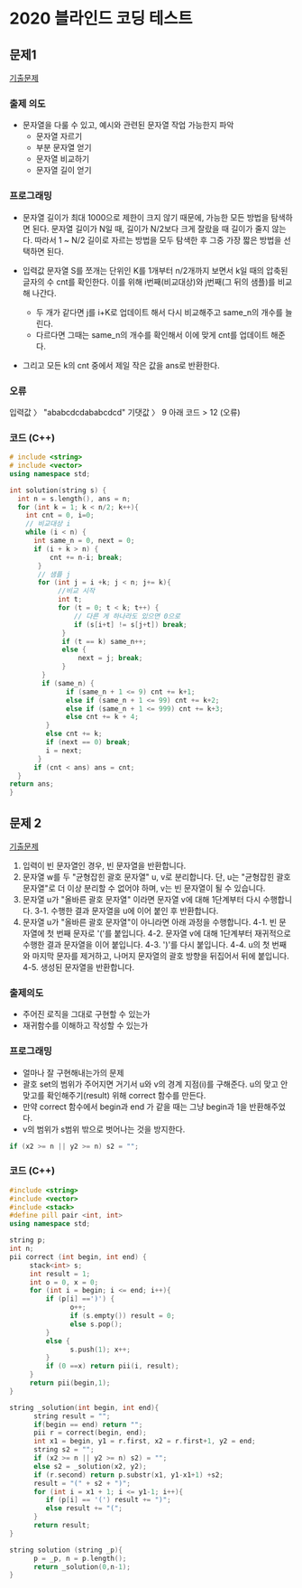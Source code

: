 # 2020 블라인드 코딩 테스트 

## 문제1 
[기출문제](https://tech.kakao.com/2019/10/02/kakao-blind-recruitment-2020-round1/)

### 출제 의도 
* 문자열을 다룰 수 있고, 예시와 관련된 문자열 작업 가능한지 파악
    * 문자열 자르기 
    * 부분 문자열 얻기 
    * 문자열 비교하기 
    * 문자열 길이 얻기 
    

### 프로그래밍 
* 문자열 길이가 최대 1000으로 제한이 크지 않기 때문에, 가능한 모든 방법을 탐색하면 된다. 
문자열 길이가 N일 때, 길이가 N/2보다 크게 잘랐을 때 길이가 줄지 않는다.
따라서 1 ~ N/2 길이로 자르는 방법을 모두 탐색한 후 그중 가장 짧은 방법을 선택하면 된다. 

* 입력값 문자열 S를 쪼개는 단위인 K를 1개부터 n/2개까지 보면서 k일 때의 압축된 글자의 수 cnt를 확인한다. 
이를 위해 i번째(비교대상)와 j번째(그 뒤의 샘플)를 비교해 나간다. 
  * 두 개가 같다면 j를 i+K로 업데이트 해서 다시 비교해주고 same_n의 개수를 늘린다. 
  * 다르다면 그때는 same_n의 개수를 확인해서 이에 맞게 cnt를 업데이트 해준다. 
* 그리고 모든 k의 cnt 중에서 제일 작은 값을 ans로 반환한다. 

### 오류 
입력값 〉	"ababcdcdababcdcd"
기댓값 〉	9
아래 코드 > 12 
(오류)

### 코드 (C++)
```C++
# include <string>
# include <vector>
using namespace std;

int solution(string s) {
  int n = s.length(), ans = n;
  for (int k = 1; k < n/2; k++){
    int cnt = 0, i=0;
    // 비교대상 i 
    while (i < n) {
      int same_n = 0, next = 0; 
      if (i + k > n) {
          cnt += n-i; break;
       }
       // 샘플 j 
       for (int j = i +k; j < n; j+= k){
            //비교 시작 
            int t; 
            for (t = 0; t < k; t++) {
                // 다른 게 하나라도 있으면 0으로 
                if (s[i+t] != s[j+t]) break;
             }
             if (t == k) same_n++;
             else {
                 next = j; break;
             }
        }
        if (same_n) {
              if (same_n + 1 <= 9) cnt += k+1;
              else if (same_n + 1 <= 99) cnt += k+2;
              else if (same_n + 1 <= 999) cnt += k+3; 
              else cnt += k + 4; 
         }
         else cnt += k;
         if (next == 0) break;
         i = next;
       }
      if (cnt < ans) ans = cnt;
  }
return ans;
}
```


## 문제 2 
[기출문제](https://tech.kakao.com/2019/10/02/kakao-blind-recruitment-2020-round1/)
1. 입력이 빈 문자열인 경우, 빈 문자열을 반환합니다.
2. 문자열 w를 두 "균형잡힌 괄호 문자열" u, v로 분리합니다. 단, u는 "균형잡힌 괄호 문자열"로 더 이상 분리할 수 없어야 하며, v는 빈 문자열이 될 수 있습니다.
3. 문자열 u가 "올바른 괄호 문자열" 이라면 문자열 v에 대해 1단계부터 다시 수행합니다.
  3-1. 수행한 결과 문자열을 u에 이어 붙인 후 반환합니다.
4. 문자열 u가 "올바른 괄호 문자열"이 아니라면 아래 과정을 수행합니다.
  4-1. 빈 문자열에 첫 번째 문자로 '('를 붙입니다.
  4-2. 문자열 v에 대해 1단계부터 재귀적으로 수행한 결과 문자열을 이어 붙입니다.
  4-3. ')'를 다시 붙입니다.
  4-4. u의 첫 번째와 마지막 문자를 제거하고, 나머지 문자열의 괄호 방향을 뒤집어서 뒤에 붙입니다.
  4-5. 생성된 문자열을 반환합니다.
  
### 출제의도 
* 주어진 로직을 그대로 구현할 수 있는가
* 재귀함수를 이해하고 작성할 수 있는가 
### 프로그래밍 
* 얼마나 잘 구현해내는가의 문제
* 괄호 set의 범위가 주어지면 거기서 u와 v의 경계 지점(i)를 구해준다. u의 맞고 안맞고를 확인해주기(result) 위해 correct 함수를 만든다. 
* 만약 correct 함수에서 begin과 end 가 같을 때는 그냥 begin과 1을 반환해주었다. 
* v의 범위가 s범위 밖으로 벗어나는 것을 방지한다. 
```c++
if (x2 >= n || y2 >= n) s2 = "";
```

### 코드 (C++) 
``` C++
#include <string>
#include <vector>
#include <stack>
#define pill pair <int, int>
using namespace std;

string p;
int n; 
pii correct (int begin, int end) {
     stack<int> s; 
     int result = 1;
     int o = 0, x = 0;
     for (int i = begin; i <= end; i++){
         if (p[i] ==')') {
               o++; 
               if (s.empty()) result = 0;
               else s.pop();
         }
         else {
               s.push(1); x++;
         }
         if (0 ==x) return pii(i, result);
     }
     return pii(begin,1);
}

string _solution(int begin, int end){
      string result = "";
      if(begin == end) return "";
      pii r = correct(begin, end);
      int x1 = begin, y1 = r.first, x2 = r.first+1, y2 = end;
      string s2 = "";
      if (x2 >= n || y2 >= n) s2) = "";
      else s2 = _solution(x2, y2);
      if (r.second) return p.substr(x1, y1-x1+1) +s2;
      result = "(" + s2 + ")";
      for (int i = x1 + 1; i <= y1-1; i++){
         if (p[i] == '(') result += ")";
         else result += "(";
      }
      return result;      
}

string solution (string _p){
      p = _p, n = p.length();
      return _solution(0,n-1);
}


```


